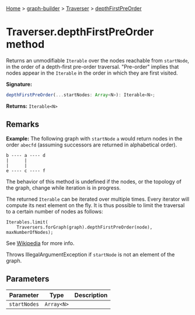 [Home](./index) &gt; [graph-builder](./graph-builder.md) &gt; [Traverser](./graph-builder.traverser.md) &gt; [depthFirstPreOrder](./graph-builder.traverser.depthfirstpreorder.md)

# Traverser.depthFirstPreOrder method

Returns an unmodifiable `Iterable` over the nodes reachable from `startNode`<!-- -->, in the order of a depth-first pre-order traversal. "Pre-order" implies that nodes appear in the `Iterable` in the order in which they are first visited.

**Signature:**
```javascript
depthFirstPreOrder(...startNodes: Array<N>): Iterable<N>;
```
**Returns:** `Iterable<N>`

## Remarks

<b>Example:</b> The following graph with `startNode` `a` would return nodes in the order `abecfd` (assuming successors are returned in alphabetical order).
```
b ---- a ---- d
|      |
|      |
e ---- c ---- f

```
The behavior of this method is undefined if the nodes, or the topology of the graph, change while iteration is in progress.

The returned `Iterable` can be iterated over multiple times. Every iterator will compute its next element on the fly. It is thus possible to limit the traversal to a certain number of nodes as follows:
```
Iterables.limit(
    Traversers.forGraph(graph).depthFirstPreOrder(node), maxNumberOfNodes);

```
See <a href="https://en.wikipedia.org/wiki/Depth-first_search">Wikipedia</a> for more info.

Throws IllegalArgumentException if `startNode` is not an element of the graph.

## Parameters

|  Parameter | Type | Description |
|  --- | --- | --- |
|  `startNodes` | `Array<N>` |  |

